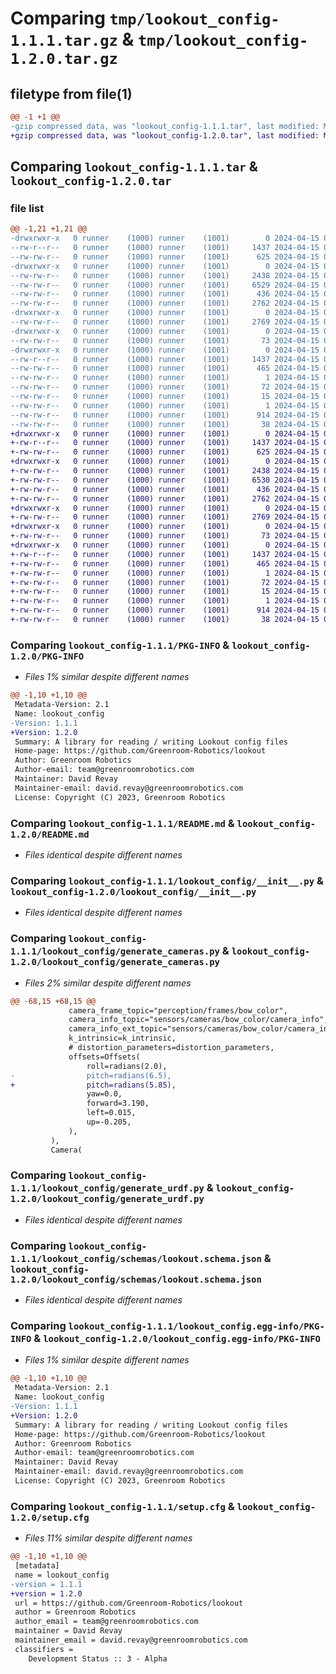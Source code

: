 # Comparing `tmp/lookout_config-1.1.1.tar.gz` & `tmp/lookout_config-1.2.0.tar.gz`

## filetype from file(1)

```diff
@@ -1 +1 @@
-gzip compressed data, was "lookout_config-1.1.1.tar", last modified: Mon Apr 15 06:57:06 2024, max compression
+gzip compressed data, was "lookout_config-1.2.0.tar", last modified: Mon Apr 15 07:15:03 2024, max compression
```

## Comparing `lookout_config-1.1.1.tar` & `lookout_config-1.2.0.tar`

### file list

```diff
@@ -1,21 +1,21 @@
-drwxrwxr-x   0 runner    (1000) runner    (1001)        0 2024-04-15 06:57:06.528328 lookout_config-1.1.1/
--rw-r--r--   0 runner    (1000) runner    (1001)     1437 2024-04-15 06:57:06.528328 lookout_config-1.1.1/PKG-INFO
--rw-rw-r--   0 runner    (1000) runner    (1001)      625 2024-04-15 06:56:10.000000 lookout_config-1.1.1/README.md
-drwxrwxr-x   0 runner    (1000) runner    (1001)        0 2024-04-15 06:57:06.528328 lookout_config-1.1.1/lookout_config/
--rw-rw-r--   0 runner    (1000) runner    (1001)     2438 2024-04-15 06:56:10.000000 lookout_config-1.1.1/lookout_config/__init__.py
--rw-rw-r--   0 runner    (1000) runner    (1001)     6529 2024-04-15 06:56:10.000000 lookout_config-1.1.1/lookout_config/generate_cameras.py
--rw-rw-r--   0 runner    (1000) runner    (1001)      436 2024-04-15 06:56:10.000000 lookout_config-1.1.1/lookout_config/generate_schemas.py
--rw-rw-r--   0 runner    (1000) runner    (1001)     2762 2024-04-15 06:56:10.000000 lookout_config-1.1.1/lookout_config/generate_urdf.py
-drwxrwxr-x   0 runner    (1000) runner    (1001)        0 2024-04-15 06:57:06.528328 lookout_config-1.1.1/lookout_config/schemas/
--rw-rw-r--   0 runner    (1000) runner    (1001)     2769 2024-04-15 06:56:10.000000 lookout_config-1.1.1/lookout_config/schemas/lookout.schema.json
-drwxrwxr-x   0 runner    (1000) runner    (1001)        0 2024-04-15 06:57:06.528328 lookout_config-1.1.1/lookout_config/test/
--rw-rw-r--   0 runner    (1000) runner    (1001)       73 2024-04-15 06:56:10.000000 lookout_config-1.1.1/lookout_config/test/lookout_config_test.py
-drwxrwxr-x   0 runner    (1000) runner    (1001)        0 2024-04-15 06:57:06.528328 lookout_config-1.1.1/lookout_config.egg-info/
--rw-r--r--   0 runner    (1000) runner    (1001)     1437 2024-04-15 06:57:06.000000 lookout_config-1.1.1/lookout_config.egg-info/PKG-INFO
--rw-rw-r--   0 runner    (1000) runner    (1001)      465 2024-04-15 06:57:06.000000 lookout_config-1.1.1/lookout_config.egg-info/SOURCES.txt
--rw-rw-r--   0 runner    (1000) runner    (1001)        1 2024-04-15 06:57:06.000000 lookout_config-1.1.1/lookout_config.egg-info/dependency_links.txt
--rw-rw-r--   0 runner    (1000) runner    (1001)       72 2024-04-15 06:57:06.000000 lookout_config-1.1.1/lookout_config.egg-info/requires.txt
--rw-rw-r--   0 runner    (1000) runner    (1001)       15 2024-04-15 06:57:06.000000 lookout_config-1.1.1/lookout_config.egg-info/top_level.txt
--rw-rw-r--   0 runner    (1000) runner    (1001)        1 2024-04-15 06:56:55.000000 lookout_config-1.1.1/lookout_config.egg-info/zip-safe
--rw-rw-r--   0 runner    (1000) runner    (1001)      914 2024-04-15 06:57:06.528328 lookout_config-1.1.1/setup.cfg
--rw-rw-r--   0 runner    (1000) runner    (1001)       38 2024-04-15 06:56:10.000000 lookout_config-1.1.1/setup.py
+drwxrwxr-x   0 runner    (1000) runner    (1001)        0 2024-04-15 07:15:03.617627 lookout_config-1.2.0/
+-rw-r--r--   0 runner    (1000) runner    (1001)     1437 2024-04-15 07:15:03.617627 lookout_config-1.2.0/PKG-INFO
+-rw-rw-r--   0 runner    (1000) runner    (1001)      625 2024-04-15 07:13:44.000000 lookout_config-1.2.0/README.md
+drwxrwxr-x   0 runner    (1000) runner    (1001)        0 2024-04-15 07:15:03.617627 lookout_config-1.2.0/lookout_config/
+-rw-rw-r--   0 runner    (1000) runner    (1001)     2438 2024-04-15 07:13:44.000000 lookout_config-1.2.0/lookout_config/__init__.py
+-rw-rw-r--   0 runner    (1000) runner    (1001)     6530 2024-04-15 07:13:44.000000 lookout_config-1.2.0/lookout_config/generate_cameras.py
+-rw-rw-r--   0 runner    (1000) runner    (1001)      436 2024-04-15 07:13:44.000000 lookout_config-1.2.0/lookout_config/generate_schemas.py
+-rw-rw-r--   0 runner    (1000) runner    (1001)     2762 2024-04-15 07:13:44.000000 lookout_config-1.2.0/lookout_config/generate_urdf.py
+drwxrwxr-x   0 runner    (1000) runner    (1001)        0 2024-04-15 07:15:03.617627 lookout_config-1.2.0/lookout_config/schemas/
+-rw-rw-r--   0 runner    (1000) runner    (1001)     2769 2024-04-15 07:13:44.000000 lookout_config-1.2.0/lookout_config/schemas/lookout.schema.json
+drwxrwxr-x   0 runner    (1000) runner    (1001)        0 2024-04-15 07:15:03.617627 lookout_config-1.2.0/lookout_config/test/
+-rw-rw-r--   0 runner    (1000) runner    (1001)       73 2024-04-15 07:13:44.000000 lookout_config-1.2.0/lookout_config/test/lookout_config_test.py
+drwxrwxr-x   0 runner    (1000) runner    (1001)        0 2024-04-15 07:15:03.617627 lookout_config-1.2.0/lookout_config.egg-info/
+-rw-r--r--   0 runner    (1000) runner    (1001)     1437 2024-04-15 07:15:03.000000 lookout_config-1.2.0/lookout_config.egg-info/PKG-INFO
+-rw-rw-r--   0 runner    (1000) runner    (1001)      465 2024-04-15 07:15:03.000000 lookout_config-1.2.0/lookout_config.egg-info/SOURCES.txt
+-rw-rw-r--   0 runner    (1000) runner    (1001)        1 2024-04-15 07:15:03.000000 lookout_config-1.2.0/lookout_config.egg-info/dependency_links.txt
+-rw-rw-r--   0 runner    (1000) runner    (1001)       72 2024-04-15 07:15:03.000000 lookout_config-1.2.0/lookout_config.egg-info/requires.txt
+-rw-rw-r--   0 runner    (1000) runner    (1001)       15 2024-04-15 07:15:03.000000 lookout_config-1.2.0/lookout_config.egg-info/top_level.txt
+-rw-rw-r--   0 runner    (1000) runner    (1001)        1 2024-04-15 07:14:47.000000 lookout_config-1.2.0/lookout_config.egg-info/zip-safe
+-rw-rw-r--   0 runner    (1000) runner    (1001)      914 2024-04-15 07:15:03.617627 lookout_config-1.2.0/setup.cfg
+-rw-rw-r--   0 runner    (1000) runner    (1001)       38 2024-04-15 07:13:44.000000 lookout_config-1.2.0/setup.py
```

### Comparing `lookout_config-1.1.1/PKG-INFO` & `lookout_config-1.2.0/PKG-INFO`

 * *Files 1% similar despite different names*

```diff
@@ -1,10 +1,10 @@
 Metadata-Version: 2.1
 Name: lookout_config
-Version: 1.1.1
+Version: 1.2.0
 Summary: A library for reading / writing Lookout config files
 Home-page: https://github.com/Greenroom-Robotics/lookout
 Author: Greenroom Robotics
 Author-email: team@greenroomrobotics.com
 Maintainer: David Revay
 Maintainer-email: david.revay@greenroomrobotics.com
 License: Copyright (C) 2023, Greenroom Robotics
```

### Comparing `lookout_config-1.1.1/README.md` & `lookout_config-1.2.0/README.md`

 * *Files identical despite different names*

### Comparing `lookout_config-1.1.1/lookout_config/__init__.py` & `lookout_config-1.2.0/lookout_config/__init__.py`

 * *Files identical despite different names*

### Comparing `lookout_config-1.1.1/lookout_config/generate_cameras.py` & `lookout_config-1.2.0/lookout_config/generate_cameras.py`

 * *Files 2% similar despite different names*

```diff
@@ -68,15 +68,15 @@
             camera_frame_topic="perception/frames/bow_color",
             camera_info_topic="sensors/cameras/bow_color/camera_info",
             camera_info_ext_topic="sensors/cameras/bow_color/camera_info_ext",
             k_intrinsic=k_intrinsic,
             # distortion_parameters=distortion_parameters,
             offsets=Offsets(
                 roll=radians(2.0),
-                pitch=radians(6.5),
+                pitch=radians(5.85),
                 yaw=0.0,
                 forward=3.190,
                 left=0.015,
                 up=-0.205,
             ),
         ),
         Camera(
```

### Comparing `lookout_config-1.1.1/lookout_config/generate_urdf.py` & `lookout_config-1.2.0/lookout_config/generate_urdf.py`

 * *Files identical despite different names*

### Comparing `lookout_config-1.1.1/lookout_config/schemas/lookout.schema.json` & `lookout_config-1.2.0/lookout_config/schemas/lookout.schema.json`

 * *Files identical despite different names*

### Comparing `lookout_config-1.1.1/lookout_config.egg-info/PKG-INFO` & `lookout_config-1.2.0/lookout_config.egg-info/PKG-INFO`

 * *Files 1% similar despite different names*

```diff
@@ -1,10 +1,10 @@
 Metadata-Version: 2.1
 Name: lookout_config
-Version: 1.1.1
+Version: 1.2.0
 Summary: A library for reading / writing Lookout config files
 Home-page: https://github.com/Greenroom-Robotics/lookout
 Author: Greenroom Robotics
 Author-email: team@greenroomrobotics.com
 Maintainer: David Revay
 Maintainer-email: david.revay@greenroomrobotics.com
 License: Copyright (C) 2023, Greenroom Robotics
```

### Comparing `lookout_config-1.1.1/setup.cfg` & `lookout_config-1.2.0/setup.cfg`

 * *Files 11% similar despite different names*

```diff
@@ -1,10 +1,10 @@
 [metadata]
 name = lookout_config
-version = 1.1.1
+version = 1.2.0
 url = https://github.com/Greenroom-Robotics/lookout
 author = Greenroom Robotics
 author_email = team@greenroomrobotics.com
 maintainer = David Revay
 maintainer_email = david.revay@greenroomrobotics.com
 classifiers = 
 	Development Status :: 3 - Alpha
```

